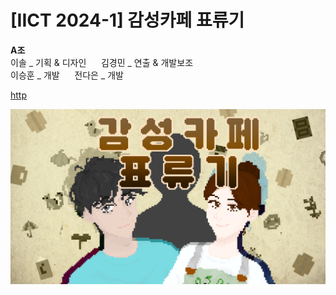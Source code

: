 # [IICT 2024-1] 감성카페 표류기

**A조**&nbsp;&nbsp;&nbsp;&nbsp;  
이솔 _ 기획 & 디자인&nbsp;&nbsp;&nbsp;&nbsp;&nbsp;&nbsp;김경민 _ 연출 & 개발보조&nbsp;&nbsp;&nbsp;&nbsp;  
이승훈 _ 개발&nbsp;&nbsp;&nbsp;&nbsp;&nbsp;&nbsp;전다은 _ 개발&nbsp;&nbsp;&nbsp;&nbsp;  

[http](https://github.com/rottingpotato/gamsungCafe_lastVer/)

![Alt text](/(assets)common_bg_items/opening_title.png)
